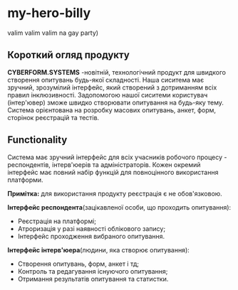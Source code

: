 # my-hero-billy
valim valim valim na gay party)


## <a name ="2"> Короткий огляд продукту</a>

**CYBERFORM.SYSTEMS** -новітній, технологічний продукт для швидкого створення опитувань будь-якої складності.
Наша сиситема має зручний, зрозумілий  інтерфейс, який створений з дотриманням всіх правил інклюзивності. Задопомогою нашої сиситеми користувач
(інтер'ювер) зможе швидко створювати опитування на будь-яку тему. Система орієнтована на розробку масових опитувань, анкет, форм, сторінок реєстрацій та тестів.


## <a name ="3"> Functionality</a>

Система має зручний інтерфейс для всіх учасників робочого процесу - респондентів, інтерв'юерів та адміністраторів.
Кожен окремий інтерфейс має повний набір функцій для повноцінного використання платформи.

**Примітка:** для використання продукту реєстрація є не обов'язковою.


**Інтерфейс респондентa**(зацікавленої особи, що проходить опитування):
- Реєстрація на платформі;
- Атроризація у разі наявності облікового запису;
- Інтерфейс проходження вибраного опитування.

**Інтерфейс інтерв'юера**(людини, яка створює опитування):
- Створення опитувань, форм, анкет і тд;
- Контроль та редагування існуючого опитування;
- Отримання результатів опитування та статистки.
